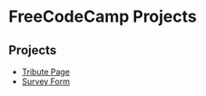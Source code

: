 # FreeCodeCamp Projects #

## Projects ##

- [Tribute Page](/fcc-001-tributepage/index.html)
- [Survey Form](/fcc-002-surveyform/index.html)

